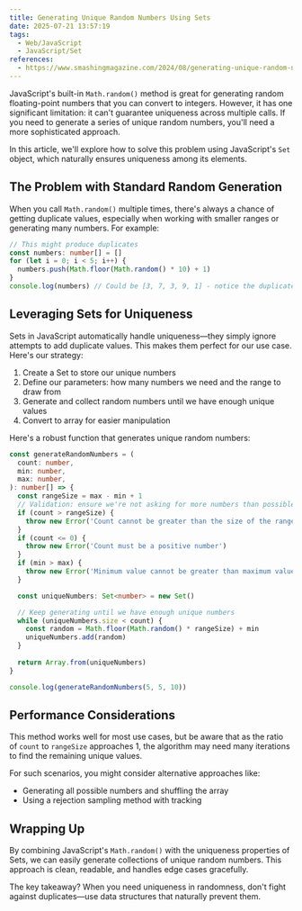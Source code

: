 ```yaml
---
title: Generating Unique Random Numbers Using Sets
date: 2025-07-21 13:57:19
tags:
  - Web/JavaScript
  - JavaScript/Set
references: 
  - https://www.smashingmagazine.com/2024/08/generating-unique-random-numbers-javascript-using-sets/
---
```

JavaScript's built-in `Math.random()` method is great for generating random floating-point numbers that you can convert to integers. However, it has one significant limitation: it can't guarantee uniqueness across multiple calls. If you need to generate a series of unique random numbers, you'll need a more sophisticated approach.

In this article, we'll explore how to solve this problem using JavaScript's `Set` object, which naturally ensures uniqueness among its elements.

## The Problem with Standard Random Generation

When you call `Math.random()` multiple times, there's always a chance of getting duplicate values, especially when working with smaller ranges or generating many numbers. For example:

```typescript
// This might produce duplicates
const numbers: number[] = []
for (let i = 0; i < 5; i++) {
  numbers.push(Math.floor(Math.random() * 10) + 1)
}
console.log(numbers) // Could be [3, 7, 3, 9, 1] - notice the duplicate 3
```

## Leveraging Sets for Uniqueness

Sets in JavaScript automatically handle uniqueness—they simply ignore attempts to add duplicate values. This makes them perfect for our use case. Here's our strategy:

1. Create a Set to store our unique numbers
2. Define our parameters: how many numbers we need and the range to draw from
3. Generate and collect random numbers until we have enough unique values
4. Convert to array for easier manipulation

Here's a robust function that generates unique random numbers:

```typescript
const generateRandomNumbers = (
  count: number,
  min: number,
  max: number,
): number[] => {
  const rangeSize = max - min + 1
  // Validation: ensure we're not asking for more numbers than possible
  if (count > rangeSize) {
    throw new Error('Count cannot be greater than the size of the range')
  }
  if (count <= 0) {
    throw new Error('Count must be a positive number')
  }
  if (min > max) {
    throw new Error('Minimum value cannot be greater than maximum value')
  }

  const uniqueNumbers: Set<number> = new Set()

  // Keep generating until we have enough unique numbers
  while (uniqueNumbers.size < count) {
    const random = Math.floor(Math.random() * rangeSize) + min
    uniqueNumbers.add(random)
  }
  
  return Array.from(uniqueNumbers)
}

console.log(generateRandomNumbers(5, 5, 10))
```

## Performance Considerations

This method works well for most use cases, but be aware that as the ratio of `count` to `rangeSize` approaches 1, the algorithm may need many iterations to find the remaining unique values.

For such scenarios, you might consider alternative approaches like:

- Generating all possible numbers and shuffling the array
- Using a rejection sampling method with tracking

## Wrapping Up

By combining JavaScript's `Math.random()` with the uniqueness properties of Sets, we can easily generate collections of unique random numbers. This approach is clean, readable, and handles edge cases gracefully.

The key takeaway? When you need uniqueness in randomness, don't fight against duplicates—use data structures that naturally prevent them.
